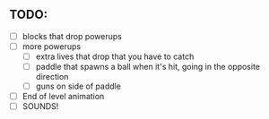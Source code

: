 ## TODO:

- [ ] blocks that drop powerups
- [ ] more powerups
  - [ ] extra lives that drop that you have to catch
  - [ ] paddle that spawns a ball when it's hit, going in the opposite direction
  - [ ] guns on side of paddle
- [ ] End of level animation
- [ ] SOUNDS!
